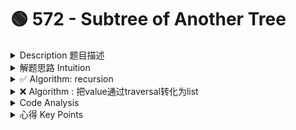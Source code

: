 # 🟢 572 - Subtree of Another Tree

<details>

<summary>Description 题目描述 </summary>

Given two <mark style="color:yellow;">**non-empty**</mark> binary trees **s** and **t**, check whether tree **t** has <mark style="color:yellow;">**exactly the same structure**</mark> and node values with a subtree of **s**. A subtree of **s** is a tree consists of a node in **s** and all of this node's descendants. The tree **s** could also be considered as a subtree of itself.

* The number of nodes in the `root` tree is in the range `[1, 2000]`.
* The number of nodes in the `subRoot` tree is in the range `[1, 1000]`.

<pre><code>Given tree s:                 Given tree t:
     3                              4 
    / \                            / \
   4   5                          1   2
<strong>  / \
</strong> 1   2
</code></pre>

Return **true**, because t has the same structure and node values with a subtree of s.

```
Given tree s:                        Given tree t:
     3                                    4
    / \                                  / \
   4   5                                1   2
  / \                        
 1   2
    /
   0
```

Return **false**.

</details>

<details>

<summary>解题思路 Intuition </summary>

题目大意： 给定两个非空二叉树 s 和 t，检验 s 中是否包含和 t 具有相同结构和节点值的子树。s 的一个子树包括 s 的一个节点和这个节点的所有子孙。s 也可以看做它自身的一棵子树。

<mark style="color:yellow;">**解题思路**</mark>

* 给出 2 棵树 `s` 和 `t`，要求判断 `t` 是否是 `s` 的子树🌲。
  * 注意只是t是否是s的子树，并不是s是t的子树
* 自己想法：还是像之前一样把tree的每个node按照顺序形成一个arraylist,\
  用indexOfSublist来检查 => 试验了很多个不行
* 针对 <mark style="color:yellow;">**3 种情况**</mark>依次recursion判断\
  第一种情况 `s` 和 `t` 是完全一样的两棵树\
  第二种情况 `t` 是 `s` 左子树中的子树\
  第三种情况 `t` 是 `s` 右子树中的子树。\
  第一种情况判断两棵数是否完全一致是第 100 题的原题。

</details>

<details>

<summary>✅ Algorithm: recursion</summary>

* <mark style="color:yellow;">**题目给的 non-empty tree of s and t 有一定的迷惑性**</mark>: 虽然题目假设了 s 和 t 是非空树，但recursion过程中，你可能会遇到null node作为termination condition（即，遍历到leaf节点的下一个节点）。此时说明，如果遇到一个 `null`，也就是说你已经到达了树的底部，但还没有找到和subroot相匹配的结构，应该返回 `false`。
* <mark style="color:yellow;">**关键：要想到三种情况**</mark>
  * same tree => helper function using recursion
  * subtree(root.left, subRoot): subRoot 是root的left sub tree的sub tree
  * subtree(root.right, subRoot): subRoot是root的right sub tree的sub tree
* isSubtree的termination condition: reachd the end of a branch

<pre class="language-java"><code class="lang-java"><strong>class Solution {
</strong>    public boolean isSubtree(TreeNode root, TreeNode subRoot) {
    
        if (root == null) { // termination condition: reach branch end
            return false;
        }
        
        // three situation
        return isSameTree(root, subRoot)
               || isSubtree(root.left, subRoot)
               || isSubtree(root.right, subRoot);
    }
    
    // helper method
    // use recursion to check if two trees are the same
    // Time complexity: O(n), where n is the number of nodes in the tree.
    //  As we are traversing each node once, the time complexity is O(n).
    private boolean isSameTree(TreeNode p, TreeNode q) {
        if (p == null &#x26;&#x26; q == null) {
            return true;
        }
        if (p == null || q == null) {
            return false;
        }
        return <a data-footnote-ref href="#user-content-fn-1">p.val == q.val </a>
               &#x26;&#x26; isSameTree(p.left, q.left) 
               &#x26;&#x26; isSameTree(p.right, q.right);
    }
}
 
</code></pre>

让我们用一个简单的例子来可视化递归过程。假设我们有以下的树 `s` 和子树 `t`：

<pre><code>Given tree s:                 Given tree t:
     3                              4 
    / \                            / \
   4   5                          1   2
<strong>  / \
</strong> 1   2
</code></pre>

recursion过程如下：

1. 我们首先从树 `s` 的root = 3节点开始。我们对 `isSameTree(3, 4)` 进行调用，返回 `false`。然后我们对左子树和右子树进行递归调用 `isSubtree`。
2. 接下来，我们对 `isSubtree(4, 4)` 进行调用。我们对 `isSameTree(4, 4)` 进行调用，返回 `true`，所以我们返回 `true`。<mark style="color:yellow;">**在这个点，递归开始**</mark> "<mark style="color:yellow;">**回溯**</mark>"，即逐层返回上一级。
3. 在回溯过程中，我们会回到最初的 `isSubtree(3, 4)` 调用。由于我们已经找到了一个子树，所以我们不需要再检查右子树，直接返回 `true`。

下面是这个过程的可视化表示：

```sql
isSubtree(3, 4)
|-> isSameTree(3, 4) = false
|-> isSubtree(4, 4) = true -> return true
|-> isSubtree(5, 4) = (not evaluated because we found the subtree in the left child)
```

</details>

<details>

<summary>❌  Algorithm : 把value通过traversal转化为list</summary>

刚开始的思路是将二叉树通过遍历转化为list，然后检查root的value list是否包含subroot的list。这种方法在某些情况下可能不能正常工作，<mark style="color:red;">**主要是因为它没有完全考虑到二叉树结构的特性**</mark>。特别是，它没有考虑到树中节点之间的<mark style="color:red;">**父子关系和兄弟关系**</mark>。因此，仅仅通过比较转化后的列表可能会产生错误的结果。

例如，假设有以下两棵树：

```
Tree 1:      Tree 2:
  1             1
 / \           /
2   3         2
```

尽管 Tree 1 包含 Tree 2 的所有节点，但 Tree 2 并不是 Tree 1 的子树，因为它们的结构不同。但是，如果你通过前序遍历或者其他遍历方式将这两棵树转化为列表（Tree 1 变为 `[1, 2, 3]`，Tree 2 变为 `[1, 2]`），你会发现 Tree 1 的列表按照某种方式包含了 Tree 2 的列表，从而得出错误的结论。

因此，一个更好的方法是使用recursion来解决这个问题。这样，你可以同时检查节点的值和它们的结构。

```java
int index = Collections.indexOfSubList(list, sublist);
```

<mark style="color:yellow;">**这道题要看example的list的traversal方式 => bfs => 不行！！**</mark>

```java
Input:
root =[3,4,5,1,2]
subRoot =[4,1,2]
```

<mark style="color:yellow;">**除非形成一个 nested list => 也不行！！！**</mark>

<mark style="color:yellow;">**卡：**</mark>** **<mark style="color:red;">**how to check if a nested list contains All the sublist of another nested list? in java**</mark>

To check if a nested list contains all the sublists of another nested list in Java, you can use the `containsAll()` method from the `Collection` interface. `containsAll()` checks if the collection contains all the elements in the specified collection.

```java
 if (list1.containsAll(list2)) {
     System.out.println("list1 contains all sublists of list2.");
 } else {
     System.out.println("list1 does not contain all sublists of list2.");
 }
```

</details>

<details>

<summary>Code Analysis</summary>

Time Complexity: O(m\*n)

* m: root的node数量，n: subRoot的node数量
* 这是因为在最坏的情况下，我们需要检查root中的每一个node是否与subroot的根节点相同（通过 `isSameTree` 函数），这个过程的时间复杂度是 O(n)。由于我们需要对主树的每一个节点执行这个检查，所以总的时间复杂度是 O(mn)。
* 数学的方法解释：
  * 给出一个树 `s` 和一个子树 `t`，假设 `s` 有 `m` 个节点，`t` 有 `n` 个节点。
  * 主函数 `isSubtree` 的逻辑是遍历 `s` 的每一个节点，然后通过函数 `isSameTree` 来比较该节点下的子树是否与 `t` 相同。因此，我们需要对 `s` 的每一个节点都进行一次 `isSameTree` 的调用。
  * `isSameTree` 函数的时间复杂度是 O(n)，因为在最坏的情况下，它需要比较 `t` 的所有节点以确定两棵树是否相同。
  * 因此，<mark style="color:yellow;">**`isSubtree`**</mark><mark style="color:yellow;">** **</mark><mark style="color:yellow;">**函数的时间复杂度是 O(m\*n)，因为我们需要对**</mark><mark style="color:yellow;">** **</mark><mark style="color:yellow;">**`s`**</mark><mark style="color:yellow;">** **</mark><mark style="color:yellow;">**的每一个节点都进行一次**</mark><mark style="color:yellow;">** **</mark><mark style="color:yellow;">**`isSameTree`**</mark><mark style="color:yellow;">** **</mark><mark style="color:yellow;">**的调用。**</mark>
  * 这就是为什么我们说这个解决方案的时间复杂度是 O(m\*n) 的原因。

Space Complexity: O(m)

空间复杂度是 O(m)，其中 m 是主树的高度。这是由于在深度优先搜索过程中使用的递归栈的空间消耗，这是与主树的高度相等的。在最坏的情况下（也就是当树完全不平衡时），栈中可能包含从根节点到叶节点的所有节点，因此空间复杂度是 O(m)。

</details>

<details>

<summary>心得 Key Points</summary>



</details>

[^1]: 
